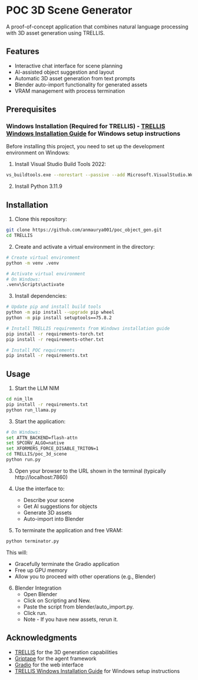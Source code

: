 # POC 3D Scene Generator

A proof-of-concept application that combines natural language processing with 3D asset generation using TRELLIS.

## Features

- Interactive chat interface for scene planning
- AI-assisted object suggestion and layout
- Automatic 3D asset generation from text prompts
- Blender auto-import functionality for generated assets
- VRAM management with process termination

## Prerequisites

### Windows Installation (Required for TRELLIS) - [TRELLIS Windows Installation Guide](https://github.com/ericcraft-mh/TRELLIS-install-windows) for Windows setup instructions

Before installing this project, you need to set up the development environment on Windows:

1. Install Visual Studio Build Tools 2022:
```bash
vs_buildtools.exe --norestart --passive --add Microsoft.VisualStudio.Workload.VCTools --includeRecommended
```

2. Install Python 3.11.9

## Installation

1. Clone this repository:
```bash
git clone https://github.com/anmaurya001/poc_object_gen.git
cd TRELLIS
```

2. Create and activate a virtual environment in the  directory:
```bash
# Create virtual environment
python -m venv .venv

# Activate virtual environment
# On Windows:
.venv\Scripts\activate
```

3. Install dependencies:
```bash
# Update pip and install build tools
python -m pip install --upgrade pip wheel
python -m pip install setuptools==75.8.2

# Install TRELLIS requirements from Windows installation guide
pip install -r requirements-torch.txt
pip install -r requirements-other.txt

# Install POC requirements
pip install -r requirements.txt
```

## Usage
1. Start the LLM NIM
```bash
cd nim_llm
pip install -r requirements.txt
python run_llama.py
```


3. Start the application:
```bash
# On Windows:
set ATTN_BACKEND=flash-attn
set SPCONV_ALGO=native
set XFORMERS_FORCE_DISABLE_TRITON=1
cd TRELLIS/poc_3d_scene
python run.py
```

3. Open your browser to the URL shown in the terminal (typically http://localhost:7860)

4. Use the interface to:
   - Describe your scene
   - Get AI suggestions for objects
   - Generate 3D assets
   - Auto-import into Blender

5. To terminate the application and free VRAM:
```bash
python terminator.py
```
This will:
- Gracefully terminate the Gradio application
- Free up GPU memory
- Allow you to proceed with other operations (e.g., Blender)
  
6. Blender Integration
    - Open Blender
    - Click on Scripting and New.
    - Paste the script from blender/auto_import.py.
    - Click run.
    - Note - If you have new assets, rerun it.

## Acknowledgments

- [TRELLIS](https://github.com/microsoft/TRELLIS) for the 3D generation capabilities
- [Griptape](https://github.com/griptape-ai/griptape) for the agent framework
- [Gradio](https://github.com/gradio-app/gradio) for the web interface
- [TRELLIS Windows Installation Guide](https://github.com/ericcraft-mh/TRELLIS-install-windows) for Windows setup instructions
